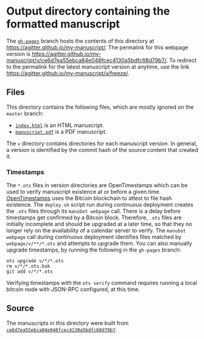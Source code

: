 # Output directory containing the formatted manuscript

The [`gh-pages`](https://github.com/agitter/my-manuscript/tree/gh-pages) branch hosts the contents of this directory at <https://agitter.github.io/my-manuscript/>.
The permalink for this webpage version is <https://agitter.github.io/my-manuscript/v/ce6d7ea55ebca84e048fcec4130a5bdfc68d79b7/>.
To redirect to the permalink for the latest manuscript version at anytime, use the link <https://agitter.github.io/my-manuscript/v/freeze/>.

## Files

This directory contains the following files, which are mostly ignored on the `master` branch:

+ [`index.html`](index.html) is an HTML manuscript.
+ [`manuscript.pdf`](manuscript.pdf) is a PDF manuscript.

The `v` directory contains directories for each manuscript version.
In general, a version is identified by the commit hash of the source content that created it.

### Timestamps

The `*.ots` files in version directories are OpenTimestamps which can be used to verify manuscript existence at or before a given time.
[OpenTimestamps](https://opentimestamps.org/) uses the Bitcoin blockchain to attest to file hash existence.
The `deploy.sh` script run during continuous deployment creates the `.ots` files through its `manubot webpage` call.
There is a delay before timestamps get confirmed by a Bitcoin block.
Therefore, `.ots` files are initially incomplete and should be upgraded at a later time, so that they no longer rely on the availability of a calendar server to verify.
The `manubot webpage` call during continuous deployment identifies files matched by `webpage/v/**/*.ots` and attempts to upgrade them.
You can also manually upgrade timestamps, by running the following in the `gh-pages` branch:

```shell
ots upgrade v/*/*.ots
rm v/*/*.ots.bak
git add v/*/*.ots
```

Verifying timestamps with the `ots verify` command requires running a local bitcoin node with JSON-RPC configured, at this time.

## Source

The manuscripts in this directory were built from
[`ce6d7ea55ebca84e048fcec4130a5bdfc68d79b7`](https://github.com/agitter/my-manuscript/commit/ce6d7ea55ebca84e048fcec4130a5bdfc68d79b7).
